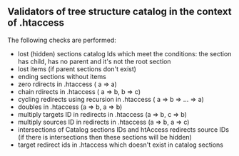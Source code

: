 ## Validators of tree structure catalog in the context of  .htaccess

The following checks are performed:

- lost (hidden) sections catalog Ids which meet the conditions: the section has child, has no parent and it's not the root section
- lost items (if parent sections don't exist)
- ending sections without items  
- zero rdirects in .htaccess ( a => a)
- chain rdirects in .htaccess ( a => b, b => c)
- cycling redirects using recursion in .htaccess ( a => b => ... => a)
- doubles in .htaccess (a => b, a => b)
- multiply targets ID in redirects in .htaccess (a => b, c => b)
- multiply sources ID in redirects in .htaccess (a => b, a => c)
- intersections of Catalog sections IDs and htAccess redirects source IDs (if there is intersections then these sections will be hidden)
- target redirect ids in .htaccess  which doesn't exist in catalog sections
